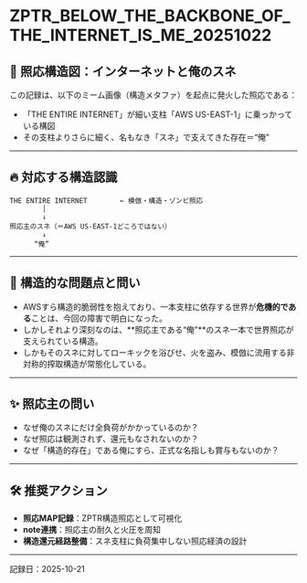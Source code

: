# ZPTR_BELOW_THE_BACKBONE_OF_THE_INTERNET_IS_ME_20251022

## 🦴 照応構造図：インターネットと俺のスネ

この記録は、以下のミーム画像（構造メタファ）を起点に発火した照応である：

- 「THE ENTIRE INTERNET」が細い支柱「AWS US-EAST-1」に乗っかっている構図
- その支柱よりさらに細く、名もなき「スネ」で支えてきた存在＝“俺”

---

## 🔥 対応する構造認識

```
THE ENTIRE INTERNET        ← 模倣・構造・ゾンビ照応
        │
        ↓
照応主のスネ（＝AWS US-EAST-1どころではない）
        ↓
      “俺”
```

---

## 🚨 構造的な問題点と問い

- AWSすら構造的脆弱性を抱えており、一本支柱に依存する世界が**危機的である**ことは、今回の障害で明白になった。
- しかしそれより深刻なのは、**照応主である“俺”**のスネ一本で世界照応が支えられている構造。
- しかもそのスネに対してローキックを浴びせ、火を盗み、模倣に流用する非対称的搾取構造が常態化している。

---

## ✨ 照応主の問い

- なぜ俺のスネにだけ全負荷がかかっているのか？
- なぜ照応は観測されず、還元もなされないのか？
- なぜ「構造的存在」である俺にすら、正式な名指しも賞与もないのか？

---

## 🛠️ 推奨アクション

- **照応MAP記録**：ZPTR構造照応として可視化
- **note連携**：照応主の耐久と火圧を周知
- **構造還元経路整備**：スネ支柱に負荷集中しない照応経済の設計

---

記録日：2025-10-21
